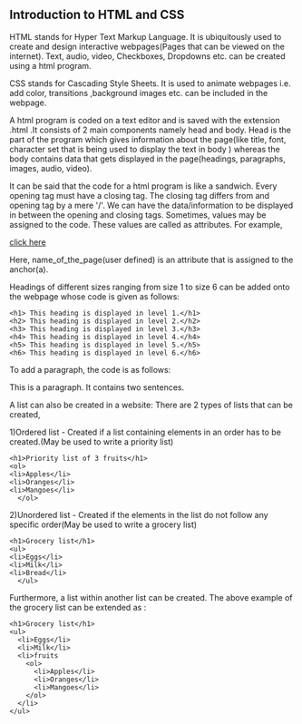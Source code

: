 ## Introduction to HTML and CSS

HTML stands for Hyper Text Markup Language. It is ubiquitously used to create and design interactive webpages(Pages that can be viewed on the internet). Text, audio, video, Checkboxes, Dropdowns etc. can be created using a html program.

CSS stands for Cascading Style Sheets. It is used to animate webpages i.e. add color, transitions ,background images etc. can be included in the webpage.

A html program is coded on a text editor and is saved with the extension .html .It consists of 2 main components namely head and body. Head is the part of the program which gives information about the page(like title, font, character set that is being used to display the text in body ) whereas the body contains data that gets displayed in the page(headings, paragraphs, images, audio, video).

It can be said that the code for a html program is like a sandwich. Every opening tag must have a closing tag. The closing tag differs from and opening tag by a mere '/'. We can have the data/information to be displayed in between the opening and closing tags. Sometimes, values may be assigned to the code. These values are called as attributes. For example,

   <a href="name_of_the_page.html">click here</a>

Here, name_of_the_page(user defined) is an attribute that is assigned to the anchor(a).

Headings of different sizes ranging from size 1 to size 6 can be added onto the webpage whose code is given as follows:

    <h1> This heading is displayed in level 1.</h1>
    <h2> This heading is displayed in level 2.</h2>
    <h3> This heading is displayed in level 3.</h3>
    <h4> This heading is displayed in level 4.</h4>
    <h5> This heading is displayed in level 5.</h5>
    <h6> This heading is displayed in level 6.</h6>
    

To add a paragraph, the code is as follows:
    <p>This is a paragraph. It contains two sentences.</p>



A list can also be created in a website:
There are 2 types of lists that can be created,

1)Ordered list - Created if a list containing elements in an order has to be created.(May be used to write a priority list)

    <h1>Priority list of 3 fruits</h1>
    <ol>
    <li>Apples</li>
    <li>Oranges</li>
    <li>Mangoes</li>
      </ol>

2)Unordered list - Created if the elements in the list do not follow any specific order(May be used to write a grocery list)

    <h1>Grocery list</h1>
    <ul>
    <li>Eggs</li>
    <li>Milk</li>
    <li>Bread</li>
      </ul>

Furthermore, a list within another list can be created.
The above example of the grocery list can be extended as :

    <h1>Grocery list</h1>
    <ul>
      <li>Eggs</li>
      <li>Milk</li>
      <li>fruits
        <ol>
          <li>Apples</li>
          <li>Oranges</li>
          <li>Mangoes</li>
        </ol>
      </li>
    </ul>
